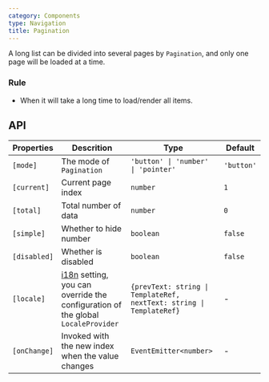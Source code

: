 ```yaml
---
category: Components
type: Navigation
title: Pagination
---
```


A long list can be divided into several pages by `Pagination`, and only one page will be loaded at a time.

### Rule

- When it will take a long time to load/render all items.

## API

Properties | Descrition | Type | Default
-----------|------------|------|--------
| `[mode]` | The mode of `Pagination` | `'button' \| 'number' \| 'pointer'` | `'button'` |
| `[current]` | Current page index | `number` | `1`  |
| `[total]` |  Total number of data | `number` | `0` |
| `[simple]` | Whether to hide number | `boolean` | `false` |
| `[disabled]` | Whether is disabled | `boolean` | `false` |
| `[locale]` | [i18n](/components/locale-provider/) setting, you can override the configuration of the global `LocaleProvider` | `{prevText: string \| TemplateRef, nextText: string \| TemplateRef}` | - |
| `[onChange]` | Invoked with the new index when the value changes | `EventEmitter<number>` | - |
